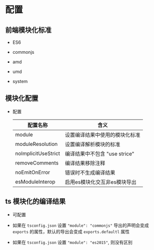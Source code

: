# 配置

## 前端模块化标准

*   ES6

*   commonjs

*   amd

*   umd

*   system

## 模块化配置

*   配置

    | 配置名称                | 含义                    |
    | ------------------- | --------------------- |
    | module              | 设置编译结果中使用的模块化标准       |
    | moduleResolution    | 设置编译解析模块的标准           |
    | noImplicitUseStrict | 编译结果中不包含 "use strice" |
    | removeComments      | 编译结果移除注释              |
    | noEmitOnError       | 错误时不生成编译结果            |
    | esModuleInterop     | 启用es模块化交互非es模块导出      |

## ts 模块化的编译结果

*   可配置

*   如果在 `tsconfig.json` 设置 `"module": "commonjs"` 导出的声明会变成 `exports` 的属性，默认的导出会变成 `exports.defaultl` 属性

*   如果在 `tsconfig.json` 设置 `"module": "es2015"`, 则没有区别
